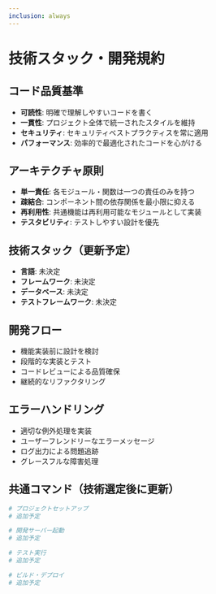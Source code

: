 ```yaml
---
inclusion: always
---
```


# 技術スタック・開発規約

## コード品質基準
- **可読性**: 明確で理解しやすいコードを書く
- **一貫性**: プロジェクト全体で統一されたスタイルを維持
- **セキュリティ**: セキュリティベストプラクティスを常に適用
- **パフォーマンス**: 効率的で最適化されたコードを心がける

## アーキテクチャ原則
- **単一責任**: 各モジュール・関数は一つの責任のみを持つ
- **疎結合**: コンポーネント間の依存関係を最小限に抑える
- **再利用性**: 共通機能は再利用可能なモジュールとして実装
- **テスタビリティ**: テストしやすい設計を優先

## 技術スタック（更新予定）
- **言語**: 未決定
- **フレームワーク**: 未決定  
- **データベース**: 未決定
- **テストフレームワーク**: 未決定

## 開発フロー
- 機能実装前に設計を検討
- 段階的な実装とテスト
- コードレビューによる品質確保
- 継続的なリファクタリング

## エラーハンドリング
- 適切な例外処理を実装
- ユーザーフレンドリーなエラーメッセージ
- ログ出力による問題追跡
- グレースフルな障害処理

## 共通コマンド（技術選定後に更新）
```bash
# プロジェクトセットアップ
# 追加予定

# 開発サーバー起動
# 追加予定

# テスト実行
# 追加予定

# ビルド・デプロイ
# 追加予定
```